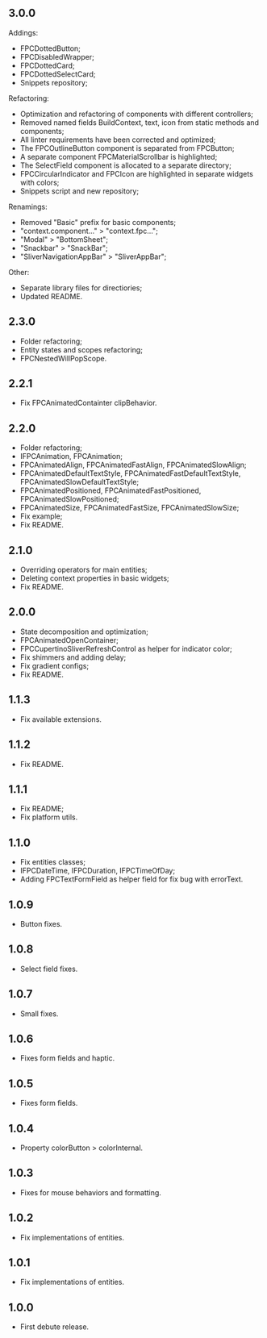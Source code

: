 ## 3.0.0
Addings:
* FPCDottedButton;
* FPCDisabledWrapper;
* FPCDottedCard;
* FPCDottedSelectCard;
* Snippets repository;

Refactoring:
* Optimization and refactoring of components with different controllers;
* Removed named fields BuildContext, text, icon from static methods and components;
* All linter requirements have been corrected and optimized;
* The FPCOutlineButton component is separated from FPCButton;
* A separate component FPCMaterialScrollbar is highlighted;
* The SelectField component is allocated to a separate directory;
* FPCCircularIndicator and FPCIcon are highlighted in separate widgets with colors;
* Snippets script and new repository;

Renamings:
* Removed "Basic" prefix for basic components;
* "context.component..." > "context.fpc...";
* "Modal" > "BottomSheet";
* "Snackbar" > "SnackBar";
* "SliverNavigationAppBar" > "SliverAppBar";

Other:
* Separate library files for directiories;
* Updated README.

## 2.3.0
* Folder refactoring;
* Entity states and scopes refactoring;
* FPCNestedWillPopScope.

## 2.2.1
* Fix FPCAnimatedContainter clipBehavior.

## 2.2.0
* Folder refactoring;
* IFPCAnimation, FPCAnimation;
* FPCAnimatedAlign, FPCAnimatedFastAlign, FPCAnimatedSlowAlign;
* FPCAnimatedDefaultTextStyle, FPCAnimatedFastDefaultTextStyle, FPCAnimatedSlowDefaultTextStyle;
* FPCAnimatedPositioned, FPCAnimatedFastPositioned, FPCAnimatedSlowPositioned;
* FPCAnimatedSize, FPCAnimatedFastSize, FPCAnimatedSlowSize;
* Fix example;
* Fix README.

## 2.1.0
* Overriding operators for main entities;
* Deleting context properties in basic widgets;
* Fix README.

## 2.0.0
* State decomposition and optimization;
* FPCAnimatedOpenContainer;
* FPCCupertinoSliverRefreshControl as helper for indicator color;
* Fix shimmers and adding delay;
* Fix gradient configs;
* Fix README.

## 1.1.3
* Fix available extensions.

## 1.1.2
* Fix README.

## 1.1.1
* Fix README;
* Fix platform utils.

## 1.1.0
* Fix entities classes;
* IFPCDateTime, IFPCDuration, IFPCTimeOfDay;
* Adding FPCTextFormField as helper field for fix bug with errorText.

## 1.0.9
* Button fixes.

## 1.0.8
* Select field fixes.

## 1.0.7
* Small fixes.

## 1.0.6
* Fixes form fields and haptic.

## 1.0.5
* Fixes form fields.

## 1.0.4
* Property colorButton > colorInternal.

## 1.0.3
* Fixes for mouse behaviors and formatting.

## 1.0.2
* Fix implementations of entities.

## 1.0.1
* Fix implementations of entities.

## 1.0.0
* First debute release.
